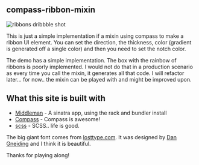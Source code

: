 ## compass-ribbon-mixin

![ribbons dribbble shot](http://dribbble.com/system/users/2417/screenshots/557348/ribbons-zoomed-out.png?1336824135)

This is just a simple implementation if a mixin using compass to make a ribbon UI element. You can set the direction, the thickness, color (gradient is generated off a single color) and then you need to set the notch color.

The demo has a simple implementation. The box with the rainbow of ribbons is poorly implemented. I would not do that in a production scenario as every time you call the mixin, it generates all that code. I will refactor later... for now.. the mixin can be played with and might be improved upon.

## What this site is built with

* [Middleman](http://middlemanapp.com) - A sinatra app, using the rack and bundler install
* [Compass](http://compass-style.org) - Compass is awesome!
* [scss](http://sass-lang.com/) - SCSS.. life is good.

The big giant font comes from [losttype.com](http://losttype.com). It was designed by [Dan Gneiding](www.grayhood.com/) and I think it is beautiful.

Thanks for playing along!
